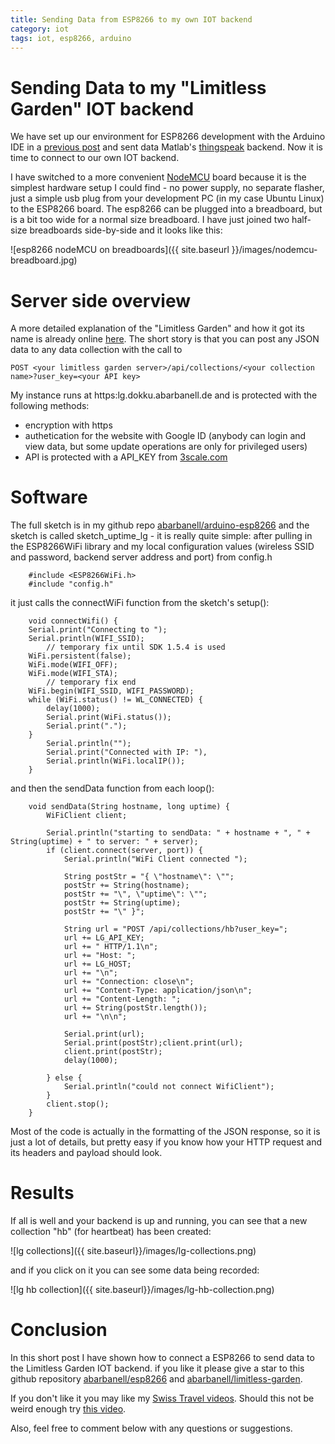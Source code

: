 ```yaml
---
title: Sending Data from ESP8266 to my own IOT backend
category: iot
tags: iot, esp8266, arduino
---
```


# Sending Data to my "Limitless Garden" IOT backend	

We have set up our environment for ESP8266 development with the
Arduino IDE in a [previous
post](http://blog.abarbanell.de/arduino-esp8266/iot/setup/) and sent data
Matlab's [thingspeak](www.thingspeak.com) backend. Now it is
time to connect to our own IOT backend.

I have switched to a more convenient
[NodeMCU](http://www.nodemcu.com/index_en.html) board because it is
the simplest hardware setup I could find - no power supply, no separate 
flasher, just a simple usb plug from your development PC (in my case Ubuntu
Linux) to the ESP8266 board. The esp8266 can be plugged into a breadboard, 
but is a bit too wide for a normal size breadboard. I have just joined 
two half-size breadboards side-by-side and it looks like this: 

![esp8266 nodeMCU on breadboards]({{ site.baseurl }}/images/nodemcu-breadboard.jpg)

# Server side overview
A more detailed explanation of the "Limitless Garden" and how it
got its name is already online
[here](http://blog.abarbanell.de/raspberry/2015/12/30/monitoring-iot-backend).
The short story is that you can post any JSON data to any data collection with 
the call to 

```
POST <your limitless garden server>/api/collections/<your collection name>?user_key=<your API key>
```

My instance runs at https:lg.dokku.abarbanell.de and is protected with the 
following methods:

- encryption with https
- authetication for the website with Google ID (anybody can login and view data, 
but some update operations are only for privileged users)
- API is protected with a API_KEY from [3scale.com](www.3scale.com)

# Software

The full sketch is in my github repo 
[abarbanell/arduino-esp8266](https://github.com/abarbanell/arduino-esp8266/tree/master/sketch_lg_heartbeat)
and the sketch is called sketch_uptime_lg - it is really quite simple: after
pulling in the ESP8266WiFi library and my local configuration values (wireless 
SSID and password, backend server address and port) from config.h

        #include <ESP8266WiFi.h>
        #include "config.h"

it just calls the connectWiFi function from the sketch's setup(): 

        void connectWifi() {
        Serial.print("Connecting to ");
        Serial.println(WIFI_SSID);
            // temporary fix until SDK 1.5.4 is used
        WiFi.persistent(false);
        WiFi.mode(WIFI_OFF);
        WiFi.mode(WIFI_STA);
            // temporary fix end
        WiFi.begin(WIFI_SSID, WIFI_PASSWORD);
        while (WiFi.status() != WL_CONNECTED) {
            delay(1000);
            Serial.print(WiFi.status());
            Serial.print(".");
        }
            Serial.println("");
            Serial.print("Connected with IP: "),
            Serial.println(WiFi.localIP());
        }

and then the sendData function from each loop(): 

        void sendData(String hostname, long uptime) {
            WiFiClient client;

            Serial.println("starting to sendData: " + hostname + ", " + String(uptime) + " to server: " + server);
            if (client.connect(server, port)) { 
                Serial.println("WiFi Client connected ");
            
                String postStr = "{ \"hostname\": \"";
                postStr += String(hostname);
                postStr += "\", \"uptime\": \"";
                postStr += String(uptime);
                postStr += "\" }";
            
                String url = "POST /api/collections/hb?user_key=";
                url += LG_API_KEY;
                url += " HTTP/1.1\n";
                url += "Host: ";
                url += LG_HOST;
                url += "\n";
                url += "Connection: close\n";
                url += "Content-Type: application/json\n";
                url += "Content-Length: ";
                url += String(postStr.length());
                url += "\n\n";
                
                Serial.print(url);
                Serial.print(postStr);client.print(url);
                client.print(postStr);
                delay(1000);
        
            } else {
                Serial.println("could not connect WifiClient");
            }
            client.stop();
        }

Most of the code is actually in the formatting of the JSON response, so it is
just a lot of details, but pretty easy if you know how your HTTP request and its 
headers and payload should look.

# Results

If all is well and your backend is up and running, you can see that a new 
collection "hb" (for heartbeat) has been created: 

![lg collections]({{ site.baseurl}}/images/lg-collections.png)

and if you click on it you can see some data being recorded: 

![lg hb collection]({{ site.baseurl}}/images/lg-hb-collection.png) 

# Conclusion

In this short post I have shown how to connect a ESP8266 to send data to the 
Limitless Garden IOT backend. if you like it please give a star to this github repository
[abarbanell/esp8266](https://github.com/abarbanell/arduino-esp8266) and 
[abarbanell/limitless-garden](https://github.com/abarbanell/limitless-garden).

If you don't like it you may like my [Swiss Travel videos](https://www.youtube.com/playlist?list=PLyu5cHg7bWPiN-KlItY2fNfK20Gk_CE8b). 
Should this not be weird enough try [this video](https://www.youtube.com/watch?v=bLTNhu8izu0).

Also, feel free to comment below with any questions or suggestions.
